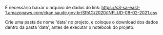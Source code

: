 É necessário baixar o arquivo de dados do link:
https://s3-sa-east-1.amazonaws.com/ckan.saude.gov.br/SRAG/2020/INFLUD-08-02-2021.csv

Crie uma pasta de nome 'data' no projeto, e coloque o download dos dados dentro da pasta 'data', antes de executar o notebook do projeto.
